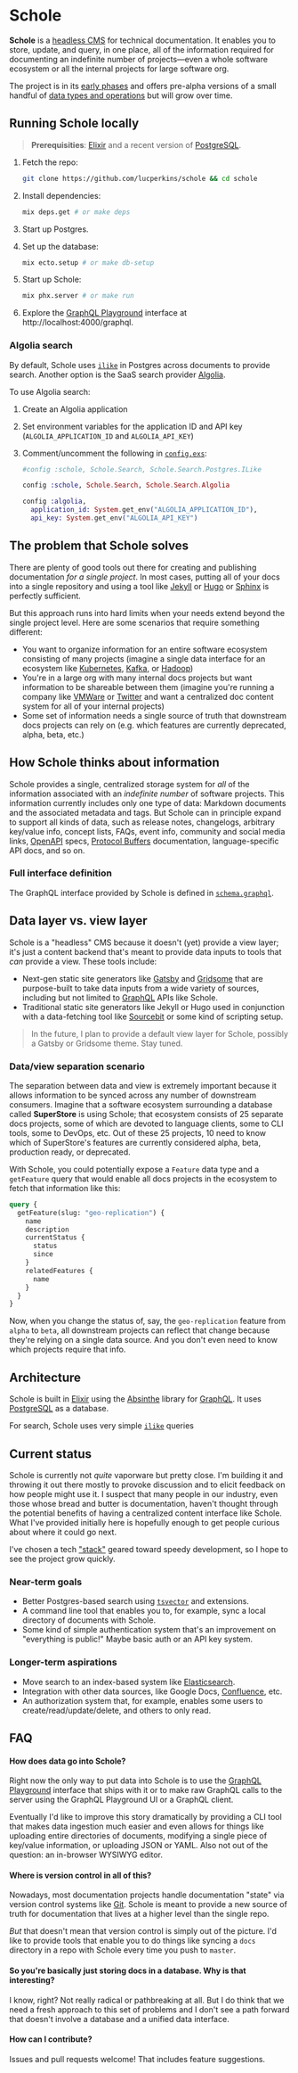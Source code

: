 # Schole

**Schole** is a [headless CMS][headless] for technical documentation. It enables you to store, update, and query, in one place, all of the information required for documenting an indefinite number of projects—even a whole software ecosystem or all the internal projects for large software org.

The project is in its [early phases](#current-status) and offers pre-alpha versions of a small handful of [data types and operations](#graphql-interface) but will grow over time.

## Running Schole locally

> **Prerequisities**: [Elixir][install] and a recent version of [PostgreSQL].

1. Fetch the repo:

    ```sh
    git clone https://github.com/lucperkins/schole && cd schole
    ```

1. Install dependencies:

    ```sh
    mix deps.get # or make deps
    ```

1. Start up Postgres.
1. Set up the database:

    ```sh
    mix ecto.setup # or make db-setup
    ```

1. Start up Schole:

    ```sh
    mix phx.server # or make run
    ```

1. Explore the [GraphQL Playground][playground] interface at http://localhost:4000/graphql.

### Algolia search

By default, Schole uses [`ilike`](https://www.postgresql.org/docs/current/functions-matching.html#FUNCTIONS-LIKE) in Postgres across documents to provide search. Another option is the SaaS search provider [Algolia](https://algolia.com).

To use Algolia search:

1. Create an Algolia application
1. Set environment variables for the application ID and API key (`ALGOLIA_APPLICATION_ID` and `ALGOLIA_API_KEY`)
1. Comment/uncomment the following in [`config.exs`](config/config.exs):

    ```elixir
    #config :schole, Schole.Search, Schole.Search.Postgres.ILike

    config :schole, Schole.Search, Schole.Search.Algolia

    config :algolia,
      application_id: System.get_env("ALGOLIA_APPLICATION_ID"),
      api_key: System.get_env("ALGOLIA_API_KEY")
    ```

## The problem that Schole solves

There are plenty of good tools out there for creating and publishing documentation *for a single project*. In most cases, putting all of your docs into a single repository and using a tool like [Jekyll] or [Hugo] or [Sphinx] is perfectly sufficient.

But this approach runs into hard limits when your needs extend beyond the single project level. Here are some scenarios that require something different:

* You want to organize information for an entire software ecosystem consisting of many projects (imagine a single data interface for an ecosystem like [Kubernetes], [Kafka], or [Hadoop])
* You're in a large org with many internal docs projects but want information to be shareable between them (imagine you're running a company like [VMWare] or [Twitter] and want a centralized doc content system for all of your internal projects)
* Some set of information needs a single source of truth that downstream docs projects can rely on (e.g. which features are currently deprecated, alpha, beta, etc.)

## How Schole thinks about information

Schole provides a single, centralized storage system for *all* of the information associated with an *indefinite number* of software projects. This information currently includes only one type of data: Markdown documents and the associated metadata and tags. But Schole can in principle expand to support all kinds of data, such as release notes, changelogs, arbitrary key/value info, concept lists, FAQs, event info, community and social media links, [OpenAPI] specs, [Protocol Buffers][protobuf] documentation, language-specific API docs, and so on.

### Full interface definition

The GraphQL interface provided by Schole is defined in [`schema.graphql`](./schema.graphql).

## Data layer vs. view layer

Schole is a "headless" CMS because it doesn't (yet) provide a view layer; it's just a content backend that's meant to provide data inputs to tools that *can* provide a view. These tools include:

* Next-gen static site generators like [Gatsby] and [Gridsome] that are purpose-built to take data inputs from a wide variety of sources, including but not limited to [GraphQL] APIs like Schole.
* Traditional static site generators like Jekyll or Hugo used in conjunction with a data-fetching tool like [Sourcebit] or some kind of scripting setup.

> In the future, I plan to provide a default view layer for Schole, possibly a Gatsby or Gridsome theme. Stay tuned.

### Data/view separation scenario

The separation between data and view is extremely important because it allows information to be synced across any number of downstream consumers. Imagine that a software ecosystem surrounding a database called **SuperStore** is using Schole; that ecosystem consists of 25 separate docs projects, some of which are devoted to language clients, some to CLI tools, some to DevOps, etc. Out of these 25 projects, 10 need to know which of SuperStore's features are currently considered alpha, beta, production ready, or deprecated.

With Schole, you could potentially expose a `Feature` data type and a `getFeature` query that would enable all docs projects in the ecosystem to fetch that information like this:

```graphql
query {
  getFeature(slug: "geo-replication") {
    name
    description
    currentStatus {
      status
      since
    }
    relatedFeatures {
      name
    }
  }
}
```

Now, when you change the status of, say, the `geo-replication` feature from `alpha` to `beta`, all downstream projects can reflect that change because they're relying on a single data source. And you don't even need to know which projects require that info.

## Architecture

Schole is built in [Elixir] using the [Absinthe] library for [GraphQL]. It uses [PostgreSQL] as a database.

For search, Schole uses very simple [`ilike`][ilike] queries

## Current status

Schole is currently not *quite* vaporware but pretty close. I'm building it and throwing it out there mostly to provoke discussion and to elicit feedback on how people might use it. I suspect that many people in our industry, even those whose bread and butter is documentation, haven't thought through the potential benefits of having a centralized content interface like Schole. What I've provided initially here is hopefully enough to get people curious about where it could go next.

I've chosen a tech ["stack"](#architecture) geared toward speedy development, so I hope to see the project grow quickly.

### Near-term goals

* Better Postgres-based search using [`tsvector`][tsvector] and extensions.
* A command line tool that enables you to, for example, sync a local directory of documents with Schole.
* Some kind of simple authentication system that's an improvement on "everything is public!" Maybe basic auth or an API key system.

### Longer-term aspirations

* Move search to an index-based system like [Elasticsearch].
* Integration with other data sources, like Google Docs, [Confluence], etc.
* An authorization system that, for example, enables some users to create/read/update/delete, and others to only read.

## FAQ

#### How does data go into Schole?

Right now the only way to put data into Schole is to use the [GraphQL Playground][playground] interface that ships with it or to make raw GraphQL calls to the server using the GraphQL Playground UI or a GraphQL client.

Eventually I'd like to improve this story dramatically by providing a CLI tool that makes data ingestion much easier and even allows for things like uploading entire directories of documents, modifying a single piece of key/value information, or uploading JSON or YAML. Also not out of the question: an in-browser WYSIWYG editor.

#### Where is version control in all of this?

Nowadays, most documentation projects handle documentation "state" via version control systems like [Git]. Schole is meant to provide a new source of truth for documentation that lives at a higher level than the single repo.

*But* that doesn't mean that version control is simply out of the picture. I'd like to provide tools that enable you to do things like syncing a `docs` directory in a repo with Schole every time you push to `master`.

#### So you're basically just storing docs in a database. Why is that interesting?

I know, right? Not really radical or pathbreaking at all. But I do think that we need a fresh approach to this set of problems and I don't see a path forward that doesn't involve a database and a unified data interface.

#### How can I contribute?

Issues and pull requests welcome! That includes feature suggestions.

[absinthe]: https://hexdocs.pm/absinthe/overview.html
[confluence]: https://www.atlassian.com/software/confluence
[elasticsearch]: https://www.elastic.co/elasticsearch
[elixir]: https://elixir-lang.com
[gatsby]: https://gatsbyjs.org
[gridsome]: https://gridsome.org
[git]: https://git-scm.com
[graphql]: https://graphql.org
[hadoop]: https://hadoop.apache.org
[headless]: https://headlesscms.org/about
[hugo]: https://gohugo.io
[ilike]: https://www.postgresql.org/docs/12/functions-matching.html
[install]: https://elixir-lang.org/install.html
[jekyll]: https://jekyll-rb.com
[kafka]: https://kafka.apache.org
[kubernetes]: https://kubernetes.io
[openapi]: https://www.openapis.org
[playground]: https://github.com/prisma-labs/graphql-playground
[postgresql]: https://postgresql.org
[protobuf]: https://developers.google.com/protocol-buffers
[sourcebit]: https://github.com/stackbithq/sourcebit
[sphinx]: https://www.sphinx-doc.org
[tsvector]: https://www.compose.com/articles/mastering-postgresql-tools-full-text-search-and-phrase-search
[twitter]: https://twitter.com
[vmware]: https://vmware.com

